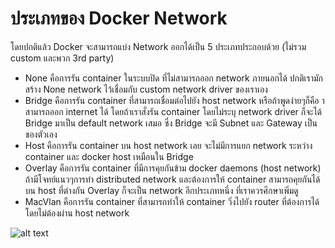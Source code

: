 # ประเภทของ Docker Network
โดยปกติแล้ว Docker จะสามารถแบ่ง Network ออกได้เป็น 5 ประเภทประกอบด้วย (ไม่รวม custom และพวก 3rd party)

 - None คือการรัน container ในระบบปิด ที่ไม่สามารถออก network ภายนอกได้ ปกติเรามักสร้าง None network ไว้เชื่อมกับ custom network driver ของเราเอง
 - Bridge คือการรัน container ที่สามารถเชื่อมต่อไปยัง host network หรือถ้าพูดง่ายๆก็คือ าสามารถออก internet ได้ โดยถ้าเราสั่งรัน container โดยไม่ระบุ network driver ก็จะได้ Bridge มาเป็น default network เสมอ ซึ่ง Bridge จะมี Subnet และ Gateway เป็นของตัวเอง
 - Host คือการรัน container บน host network เลย จะไม่มีการแยก network ระหว่าง container และ docker host เหมือนใน Bridge
 - Overlay คือการรัน container ที่มีการคุยกันข้าม docker daemons (host network) ถ้ามีโจทย์แนวๆการทำ distributed network และต้องการให้ container สามารถคุยกันได้ บน host ที่ต่างกัน Overlay ก็จะเป็น network อีกประเภทหนึ่ง ที่เราควรศึกษาเพิ่มดู
 - MacVlan คือการรัน container ที่สามารถทำให้ container วิ่งไปยัง router ที่ต้องการได้ โดยไม่ต้องผ่าน host network


![alt text](https://www.ostechnix.com/wp-content/uploads/2017/01/Portainer-Chromium_019.png)
